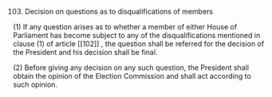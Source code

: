 103. Decision on questions as to disqualifications of members

 (1) If any question arises as to whether a member of either House of Parliament has become subject to any of the disqualifications mentioned in clause (1) of article [[102]] , the question shall be referred for the decision of the President and his decision shall be final.

(2) Before giving any decision on any such question, the President shall obtain the opinion of the Election Commission and shall act according to such opinion.

